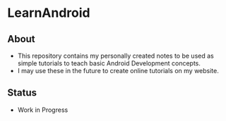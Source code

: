 # LearnAndroid
## About
- This repository contains my personally created notes to be used as simple tutorials to teach basic Android Development concepts.  
- I may use these in the future to create online tutorials on my website.  
## Status
- Work in Progress
